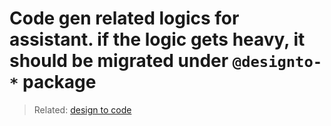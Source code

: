 # Code gen related logics for assistant. if the logic gets heavy, it should be migrated under `@designto-*` package

> Related: [design to code](https://github.com/gridaco/designto-code)
